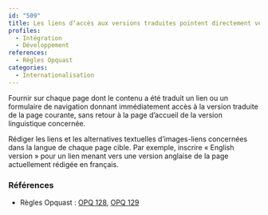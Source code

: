 ```yaml
---
id: "509"
title: Les liens d‘accès aux versions traduites pointent directement vers la traduction de la page courante et sont sont rédigés dans leur langue cible.
profiles:
  - Intégration
  - Développement
references:
  - Règles Opquast
categories:
  - Internationalisation
---
```


Fournir sur chaque page dont le contenu a été traduit un lien ou un formulaire de navigation donnant immédiatement accès à la version traduite de la page courante, sans retour à la page d’accueil de la version linguistique concernée.

Rédiger les liens et les alternatives textuelles d’images-liens concernées dans la langue de chaque page cible. Par exemple, inscrire « English version » pour un lien menant vers une version anglaise de la page actuellement rédigée en français.


### Références

*   Règles Opquast : [OPQ 128](https://checklists.opquast.com/fr/assurance-qualite-web/les-liens-dacces-aux-versions-traduites-pointent-directement-vers-la-traduction-de-la-page-courante), [OPQ 129](https://checklists.opquast.com/fr/assurance-qualite-web/les-liens-vers-les-versions-equivalentes-de-la-page-ou-du-site-sont-rediges-dans-leur-langue-cible)
